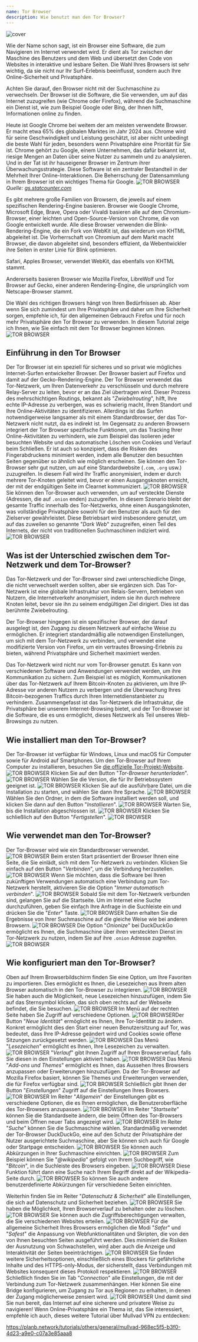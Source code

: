 ```yaml
---
name: Tor Browser
description: Wie benutzt man den Tor Browser?
---
```

![cover](assets/cover.webp)

Wie der Name schon sagt, ist ein Browser eine Software, die zum Navigieren im Internet verwendet wird. Er dient als Tor zwischen der Maschine des Benutzers und dem Web und übersetzt den Code von Websites in interaktive und lesbare Seiten. Die Wahl Ihres Browsers ist sehr wichtig, da sie nicht nur Ihr Surf-Erlebnis beeinflusst, sondern auch Ihre Online-Sicherheit und Privatsphäre.

Achten Sie darauf, den Browser nicht mit der Suchmaschine zu verwechseln. Der Browser ist die Software, die Sie verwenden, um auf das Internet zuzugreifen (wie Chrome oder Firefox), während die Suchmaschine ein Dienst ist, wie zum Beispiel Google oder Bing, der Ihnen hilft, Informationen online zu finden.

Heute ist Google Chrome bei weitem der am meisten verwendete Browser. Er macht etwa 65% des globalen Marktes im Jahr 2024 aus. Chrome wird für seine Geschwindigkeit und Leistung geschätzt, ist aber nicht unbedingt die beste Wahl für jeden, besonders wenn Privatsphäre eine Priorität für Sie ist. Chrome gehört zu Google, einem Unternehmen, das dafür bekannt ist, riesige Mengen an Daten über seine Nutzer zu sammeln und zu analysieren. Und in der Tat ist ihr hauseigener Browser im Zentrum ihrer Überwachungsstrategie. Diese Software ist ein zentraler Bestandteil in der Mehrheit Ihrer Online-Interaktionen. Die Beherrschung der Datensammlung in Ihrem Browser ist ein wichtiges Thema für Google.
![TOR BROWSER](assets/notext/01.webp)
*Quelle: [gs.statcounter.com](https://gs.statcounter.com/browser-market-share)*

Es gibt mehrere große Familien von Browsern, die jeweils auf einem spezifischen Rendering-Engine basieren. Browser wie Google Chrome, Microsoft Edge, Brave, Opera oder Vivaldi basieren alle auf dem Chromium-Browser, einer leichten und Open-Source-Version von Chrome, die von Google entwickelt wurde. Alle diese Browser verwenden die Blink-Rendering-Engine, die ein Fork von WebKit ist, das wiederum von KHTML abgeleitet ist. Die Vorherrschaft von Chromium auf dem Markt macht Browser, die davon abgeleitet sind, besonders effizient, da Webentwickler ihre Seiten in erster Linie für Blink optimieren.

Safari, Apples Browser, verwendet WebKit, das ebenfalls von KHTML stammt.

Andererseits basieren Browser wie Mozilla Firefox, LibreWolf und Tor Browser auf Gecko, einer anderen Rendering-Engine, die ursprünglich vom Netscape-Browser stammt.

Die Wahl des richtigen Browsers hängt von Ihren Bedürfnissen ab. Aber wenn Sie sich zumindest um Ihre Privatsphäre und daher um Ihre Sicherheit sorgen, empfehle ich, für den allgemeinen Gebrauch Firefox und für noch mehr Privatsphäre den Tor Browser zu verwenden. In diesem Tutorial zeige ich Ihnen, wie Sie einfach mit dem Tor Browser beginnen können.
![TOR BROWSER](assets/notext/02.webp)

## Einführung in den Tor Browser

Der Tor Browser ist ein speziell für sicheres und so privat wie mögliches Internet-Surfen entwickelter Browser. Der Browser basiert auf Firefox und damit auf der Gecko-Rendering-Engine.
Der Tor Browser verwendet das Tor-Netzwerk, um Ihren Datenverkehr zu verschlüsseln und durch mehrere Relay-Server zu leiten, bevor er an das Ziel übertragen wird. Dieser Prozess des mehrschichtigen Routings, bekannt als "*Zwiebelrouting*", hilft, Ihre echte IP-Adresse zu verbergen, was es schwierig macht, Ihren Standort und Ihre Online-Aktivitäten zu identifizieren. Allerdings ist das Surfen notwendigerweise langsamer als mit einem Standardbrowser, der das Tor-Netzwerk nicht nutzt, da es indirekt ist.
Im Gegensatz zu anderen Browsern integriert der Tor Browser spezifische Funktionen, um das Tracking Ihrer Online-Aktivitäten zu verhindern, wie zum Beispiel das Isolieren jeder besuchten Website und das automatische Löschen von Cookies und Verlauf beim Schließen. Er ist auch so konzipiert, dass die Risiken des Fingerabdruckens minimiert werden, indem alle Benutzer den besuchten Seiten gegenüber so ähnlich wie möglich erscheinen.
Sie können den Tor-Browser sehr gut nutzen, um auf eine Standardwebsite (`.com`, `.org` usw.) zuzugreifen. In diesem Fall wird Ihr Traffic anonymisiert, indem er durch mehrere Tor-Knoten geleitet wird, bevor er einen Ausgangsknoten erreicht, der mit der endgültigen Seite im Clearnet kommuniziert.
![TOR BROWSER](assets/notext/03.webp)
Sie können den Tor-Browser auch verwenden, um auf versteckte Dienste (Adressen, die auf `.onion` enden) zuzugreifen. In diesem Szenario bleibt der gesamte Traffic innerhalb des Tor-Netzwerks, ohne einen Ausgangsknoten, was vollständige Privatsphäre sowohl für den Benutzer als auch für den Zielserver gewährleistet. Diese Betriebsart wird insbesondere genutzt, um auf das zuweilen so genannte "*Dark Web*" zuzugreifen, einen Teil des Internets, der nicht von traditionellen Suchmaschinen indiziert wird.
![TOR BROWSER](assets/notext/04.webp)

## Was ist der Unterschied zwischen dem Tor-Netzwerk und dem Tor-Browser?

Das Tor-Netzwerk und der Tor-Browser sind zwei unterschiedliche Dinge, die nicht verwechselt werden sollten, aber sie ergänzen sich. Das Tor-Netzwerk ist eine globale Infrastruktur von Relais-Servern, betrieben von Nutzern, die Internetverkehr anonymisiert, indem sie ihn durch mehrere Knoten leitet, bevor sie ihn zu seinem endgültigen Ziel dirigiert. Dies ist das berühmte Zwiebelrouting.

Der Tor-Browser hingegen ist ein spezifischer Browser, der darauf ausgelegt ist, den Zugang zu diesem Netzwerk auf einfache Weise zu ermöglichen. Er integriert standardmäßig alle notwendigen Einstellungen, um sich mit dem Tor-Netzwerk zu verbinden, und verwendet eine modifizierte Version von Firefox, um ein vertrautes Browsing-Erlebnis zu bieten, während Privatsphäre und Sicherheit maximiert werden.

Das Tor-Netzwerk wird nicht nur vom Tor-Browser genutzt. Es kann von verschiedenen Software und Anwendungen verwendet werden, um ihre Kommunikation zu sichern. Zum Beispiel ist es möglich, Kommunikationen über das Tor-Netzwerk auf Ihrem Bitcoin-Knoten zu aktivieren, um Ihre IP-Adresse vor anderen Nutzern zu verbergen und die Überwachung Ihres Bitcoin-bezogenen Traffics durch Ihren Internetdienstanbieter zu verhindern.
Zusammengefasst ist das Tor-Netzwerk die Infrastruktur, die Privatsphäre bei unserem Internet-Browsing bietet, und der Tor-Browser ist die Software, die es uns ermöglicht, dieses Netzwerk als Teil unseres Web-Browsings zu nutzen.

## Wie installiert man den Tor-Browser?

Der Tor-Browser ist verfügbar für Windows, Linux und macOS für Computer sowie für Android auf Smartphones. Um den Tor-Browser auf Ihrem Computer zu installieren, besuchen Sie [die offizielle Tor-Projekt-Website](https://www.torproject.org/).
![TOR BROWSER](assets/notext/05.webp)
Klicken Sie auf den Button "*Tor-Browser herunterladen*".
![TOR BROWSER](assets/notext/06.webp)
Wählen Sie die Version, die für Ihr Betriebssystem geeignet ist.
![TOR BROWSER](assets/notext/07.webp)
Klicken Sie auf die ausführbare Datei, um die Installation zu starten, und wählen Sie dann Ihre Sprache.
![TOR BROWSER](assets/notext/08.webp)
Wählen Sie den Ordner, in dem die Software installiert werden soll, und klicken Sie dann auf den Button "*Installieren*".
![TOR BROWSER](assets/notext/09.webp)
Warten Sie, bis die Installation abgeschlossen ist.
![TOR BROWSER](assets/notext/10.webp)
Klicken Sie schließlich auf den Button "*Fertigstellen*".
![TOR BROWSER](assets/notext/11.webp)

## Wie verwendet man den Tor-Browser?

Der Tor-Browser wird wie ein Standardbrowser verwendet.
![TOR BROWSER](assets/notext/12.webp)
Beim ersten Start präsentiert der Browser Ihnen eine Seite, die Sie einlädt, sich mit dem Tor-Netzwerk zu verbinden. Klicken Sie einfach auf den Button "*Verbinden*", um die Verbindung herzustellen.
![TOR BROWSER](assets/notext/13.webp)
Wenn Sie möchten, dass die Software bei Ihren zukünftigen Verwendungen automatisch eine Verbindung zum Tor-Netzwerk herstellt, aktivieren Sie die Option "*Immer automatisch verbinden*".
![TOR BROWSER](assets/notext/14.webp)
Sobald Sie mit dem Tor-Netzwerk verbunden sind, gelangen Sie auf die Startseite.
Um im Internet eine Suche durchzuführen, geben Sie einfach Ihre Anfrage in die Suchleiste ein und drücken Sie die "*Enter*" Taste.
![TOR BROWSER](assets/notext/16.webp)
Dann erhalten Sie die Ergebnisse von Ihrer Suchmaschine auf die gleiche Weise wie bei anderen Browsern.
![TOR BROWSER](assets/notext/17.webp)
Die Option "*Onionize*" bei DuckDuckGo ermöglicht es Ihnen, die Suchmaschine über ihren versteckten Dienst im Tor-Netzwerk zu nutzen, indem Sie auf ihre `.onion` Adresse zugreifen.
![TOR BROWSER](assets/notext/18.webp)

## Wie konfiguriert man den Tor-Browser?

Oben auf Ihrem Browserbildschirm finden Sie eine Option, um Ihre Favoriten zu importieren. Dies ermöglicht es Ihnen, die Lesezeichen aus Ihrem alten Browser automatisch in den Tor-Browser zu integrieren.
![TOR BROWSER](assets/notext/19.webp)
Sie haben auch die Möglichkeit, neue Lesezeichen hinzuzufügen, indem Sie auf das Sternsymbol klicken, das sich oben rechts auf der Webseite befindet, die Sie besuchen.
![TOR BROWSER](assets/notext/20.webp)
Im Menü auf der rechten Seite haben Sie Zugriff auf verschiedene Optionen.
![TOR BROWSER](assets/notext/21.webp)Der Button "*Neue Identität*" ermöglicht es Ihnen, Ihre Tor-Identität zu ändern. Konkret ermöglicht dies den Start einer neuen Benutzersitzung auf Tor, was bedeutet, dass Ihre IP-Adresse geändert wird und Cookies sowie offene Sitzungen zurückgesetzt werden.
![TOR BROWSER](assets/notext/22.webp)
Das Menü "*Lesezeichen*" ermöglicht es Ihnen, Ihre Lesezeichen zu verwalten.
![TOR BROWSER](assets/notext/23.webp)
"*Verlauf*" gibt Ihnen Zugriff auf Ihren Browserverlauf, falls Sie diesen in den Einstellungen aktiviert haben.
![TOR BROWSER](assets/notext/24.webp)
Das Menü "*Add-ons und Themes*" ermöglicht es Ihnen, das Aussehen Ihres Browsers anzupassen oder Erweiterungen hinzuzufügen. Da der Tor-Browser auf Mozilla Firefox basiert, können Sie Themes und Erweiterungen verwenden, die für Firefox verfügbar sind.
![TOR BROWSER](assets/notext/25.webp)
Schließlich gibt Ihnen der Button "*Einstellungen*" Zugriff auf die Einstellungen Ihres Browsers.
![TOR BROWSER](assets/notext/26.webp)
Im Reiter "*Allgemein*" der Einstellungen gibt es verschiedene Optionen, die es Ihnen ermöglichen, die Benutzeroberfläche des Tor-Browsers anzupassen.
![TOR BROWSER](assets/notext/27.webp)
Im Reiter "*Startseite*" können Sie die Standardseite ändern, die beim Öffnen des Tor-Browsers und beim Öffnen neuer Tabs angezeigt wird.
![TOR BROWSER](assets/notext/28.webp)
Im Reiter "*Suche*" können Sie die Suchmaschine wählen. Standardmäßig verwendet der Tor-Browser DuckDuckGo, eine auf den Schutz der Privatsphäre der Nutzer ausgerichtete Suchmaschine, aber Sie können sich auch für Google oder Startpage entscheiden.
![TOR BROWSER](assets/notext/29.webp)
Sie können auch Abkürzungen in Ihrer Suchmaschine einrichten.
![TOR BROWSER](assets/notext/30.webp)
Zum Beispiel können Sie "*@wikipedia*" gefolgt von Ihrem Suchbegriff, wie "*Bitcoin*", in die Suchleiste des Browsers eingeben.
![TOR BROWSER](assets/notext/31.webp)
Diese Funktion führt dann eine Suche nach Ihrem Begriff direkt auf der Wikipedia-Seite durch.
![TOR BROWSER](assets/notext/32.webp)
So können Sie auch andere benutzerdefinierte Abkürzungen für verschiedene Seiten einrichten.

Weiterhin finden Sie im Reiter "*Datenschutz & Sicherheit*" alle Einstellungen, die sich auf Datenschutz und Sicherheit beziehen.
![TOR BROWSER](assets/notext/33.webp)
Sie haben die Möglichkeit, Ihren Browserverlauf zu behalten oder zu löschen.
![TOR BROWSER](assets/notext/34.webp) Sie können auch die Zugriffsberechtigungen verwalten, die Sie verschiedenen Websites erteilen.
![TOR BROWSER](assets/notext/35.webp)
Für die allgemeine Sicherheit Ihres Browsers ermöglichen die Modi "*Safer*" und "*Safest*" die Anpassung von Webfunktionalitäten und Skripten, die von den von Ihnen besuchten Seiten ausgeführt werden. Dies minimiert die Risiken der Ausnutzung von Schwachstellen, wird aber auch die Anzeige und Interaktivität der Seiten beeinträchtigen. ![TOR BROWSER](assets/notext/36.webp) Sie finden weitere Sicherheitsoptionen, einschließlich eines Blockers für gefährliche Inhalte und des HTTPS-only-Modus, der sicherstellt, dass Verbindungen mit Websites konsequent dieses Protokoll respektieren. ![TOR BROWSER](assets/notext/37.webp) Schließlich finden Sie im Tab "*Connection*" alle Einstellungen, die mit der Verbindung zum Tor-Netzwerk zusammenhängen. Hier können Sie eine Bridge konfigurieren, um Zugang zu Tor aus Regionen zu erhalten, in denen der Zugang möglicherweise zensiert wird. ![TOR BROWSER](assets/notext/38.webp) Und damit sind Sie nun bereit, das Internet auf eine sicherere und privatere Weise zu navigieren! Wenn Online-Privatsphäre ein Thema ist, das Sie interessiert, empfehle ich auch, dieses weitere Tutorial über Mullvad VPN zu entdecken:

https://planb.network/tutorials/others/general/mullvad-968ec5f5-b3f0-4d23-a9e0-c07a3e85aaa8
